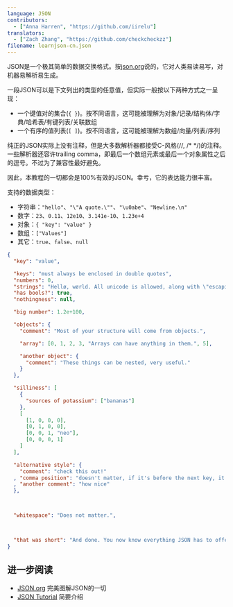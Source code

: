 ```yaml
---
language: JSON
contributors:
  - ["Anna Harren", "https://github.com/iirelu"]
translators:
  - ["Zach Zhang", "https://github.com/checkcheckzz"]
filename: learnjson-cn.json
---
```


JSON是一个极其简单的数据交换格式。按[json.org](https://json.org)说的，它对人类易读易写，对机器易解析易生成。

一段JSON可以是下文列出的类型的任意值，但实际一般按以下两种方式之一呈现：

* 一个键值对的集合(`{ }`)。按不同语言，这可能被理解为对象/记录/结构体/字典/哈希表/有键列表/关联数组
* 一个有序的值列表(`[ ]`)。按不同语言，这可能被理解为数组/向量/列表/序列

纯正的JSON实际上没有注释，但是大多数解析器都接受C-风格(//, /\* \*/)的注释。一些解析器还容许trailing comma，即最后一个数组元素或最后一个对象属性之后的逗号。不过为了兼容性最好避免。

因此，本教程的一切都会是100%有效的JSON。幸亏，它的表达能力很丰富。

支持的数据类型：

* 字符串：`"hello"`、`"\"A quote.\""`、`"\u0abe"`、`"Newline.\n"`
* 数字：`23`、`0.11`、`12e10`、`3.141e-10`、`1.23e+4`
* 对象：`{ "key": "value" }`
* 数组：`["Values"]`
* 其它：`true`、`false`、`null`

```json
{
  "key": "value",

  "keys": "must always be enclosed in double quotes",
  "numbers": 0,
  "strings": "Hellø, wørld. All unicode is allowed, along with \"escaping\".",
  "has bools?": true,
  "nothingness": null,

  "big number": 1.2e+100,

  "objects": {
    "comment": "Most of your structure will come from objects.",

    "array": [0, 1, 2, 3, "Arrays can have anything in them.", 5],

    "another object": {
      "comment": "These things can be nested, very useful."
    }
  },

  "silliness": [
    {
      "sources of potassium": ["bananas"]
    },
    [
      [1, 0, 0, 0],
      [0, 1, 0, 0],
      [0, 0, 1, "neo"],
      [0, 0, 0, 1]
    ]
  ],

  "alternative style": {
    "comment": "check this out!"
  , "comma position": "doesn't matter, if it's before the next key, it's valid"
  , "another comment": "how nice"
  },



  "whitespace": "Does not matter.",



  "that was short": "And done. You now know everything JSON has to offer."
}
```

## 进一步阅读

* [JSON.org](https://www.json.org/json-zh.html) 完美图解JSON的一切
* [JSON Tutorial](https://www.youtube.com/watch?v=wI1CWzNtE-M) 简要介绍
